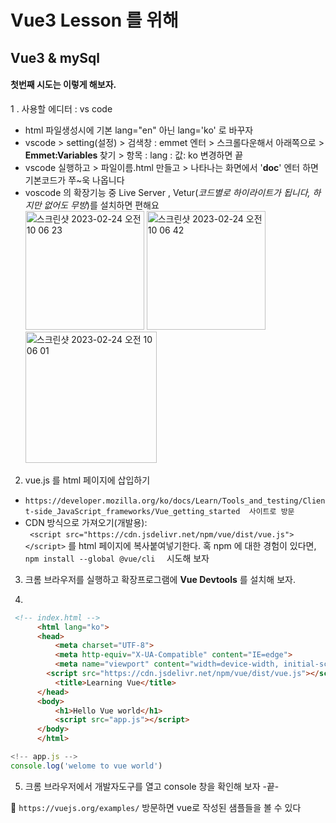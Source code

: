 # Vue3 Lesson 를 위해 
## Vue3 & mySql  

#### 첫번째 시도는 이렇게 해보자.
1 . 사용할 에디터 :  vs code
  - html 파일생성시에 기본  lang="en" 아닌 lang='ko' 로 바꾸자
  - vscode > setting(설정) > 검색창 : emmet 엔터 > 스크롤다운해서 아래쪽으로 >   
    <b> Emmet:Variables </b> 찾기 > 항목 : lang : 값: ko 변경하면 끝
  - vscode 실행하고 >  파일이름.html 만들고 > 나타나는 화면에서 '<b>doc</b>' 엔터 하면 기본코드가 쭈~욱 나옵니다   
  - voscode 의 확장기능 중 Live Server , Vetur(_코드별로 하이라이트가 됩니다, 하지만 없어도 무방_)를 설치하면 편해요   
<img width="190" alt="스크린샷 2023-02-24 오전 10 06 23" src="https://user-images.githubusercontent.com/48478079/221066923-e4dea5f0-f6b1-4a08-bb5b-d5ed3bc95f85.png"> <img width="190" alt="스크린샷 2023-02-24 오전 10 06 42" src="https://user-images.githubusercontent.com/48478079/221066936-82e1d9d9-0047-4a21-87c6-a960cb269f91.png"> <img width="210" alt="스크린샷 2023-02-24 오전 10 06 01" src="https://user-images.githubusercontent.com/48478079/221066951-3ac96bc4-ef98-442b-be27-250d74e9a495.png">

2.  vue.js 를 html 페이지에 삽입하기
  - ``` https://developer.mozilla.org/ko/docs/Learn/Tools_and_testing/Client-side_JavaScript_frameworks/Vue_getting_started  사이트로 방문 ```
  - CDN 방식으로 가져오기(개발용):    
     ``` <script src="https://cdn.jsdelivr.net/npm/vue/dist/vue.js"></script>``` 를 html 페이지에 복사붙여넣기한다. 혹 npm 에 대한 경험이 있다면, 
     ``` npm install --global @vue/cli   ``` 시도해 보자  
3. 크롬 브라우저를 실행하고 확장프로그램에 <b> Vue Devtools</b> 를 설치해 보자.  
    
4. 
```html
 <!-- index.html -->
      <html lang="ko">
      <head>
          <meta charset="UTF-8">
          <meta http-equiv="X-UA-Compatible" content="IE=edge">
          <meta name="viewport" content="width=device-width, initial-scale=1.0">
        <script src="https://cdn.jsdelivr.net/npm/vue/dist/vue.js"></script>
          <title>Learning Vue</title>
      </head>
      <body>
          <h1>Hello Vue world</h1>
          <script src="app.js"></script>
      </body>
      </html>
```
```javascript
<!-- app.js -->
console.log('welome to vue world')
```
5. 크롬 브라우저에서 개발자도구를 열고 console 창을 확인해 보자  -끝-

:cactus: ``` https://vuejs.org/examples/ ```  방문하면 vue로 작성된 샘플들을 볼 수 있다
